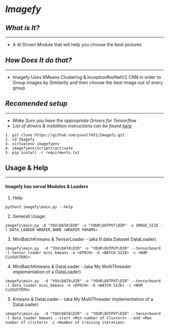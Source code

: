 # *Imagefy*

## *What is It?*
---
- A AI Driven Module that will help you choose the best pictures

## *How Does It do that?*
---
- Imagefy Uses KMeans Clustering & InceptionResNetV2 CNN in order to Group  Images by Similarity and then choose the best image out of every group

## *Recomended setup*
---
- *Make Sure you have the appropriate Drivers for Tensorflow*
- *List of drivers & installtion instructions can be found [here](https://www.tensorflow.org/install/gpu)* 

```
1. git clone https://github.com/yuval7451/Imagefy.git
2. cd Imagefy
3. virtualenv imagefyenv
4. imagefyenv\Scripts\activate
5. pip install -r requirments.txt
```

## Usage & Help
---
#### Imagefy has serval Modules & Loaders
1. Help
```
python3 imagefy\main.py --help
```

2. Generall Usage:
```
imagefy\main.py -d "YOU\DATA\DIR" -o "YOUR\OUTPUT\DIR" -s IMAGE_SIZE -l DATA_LOADER WRAPER_NAME <WRAPER PARAMS>
```
3. MiniBatchKmeans & TensorLoader - (aka tf.data.Dataset DataLoader)
```
imagefy\main.py  -d "YOU\DATA\DIR" -o "YOUR\OUTPUT\DIR" --tensorboard -l tensor_loader mini_kmeans -e <EPOCH> -b <BATCH SIZE> -c <NUM CLUSUSTERS>
```

4. MiniBatchKmeans & DataLoader - (aka My MultiThreader implementation of a DataLoader)
```
imagefy\main.py  -d "YOU\DATA\DIR" -o "YOUR\OUTPUT\DIR" --tensorboard -l data_loader mini_kmeans -e <EPOCH> -b <BATCH SIZE> -c <NUM CLUSUSTERS>
```

5. Kmeans & DataLoader - (aka My MultiThreader implementation of a DataLoader)
```
imagefy\main.py  -d "YOU\DATA\DIR" -o "YOUR\OUTPUT\DIR" --tensorboard -l data_loader kmeans --start <Min number of Clusters> --end <Max number of clisters> -i <Number of training iteration>
```